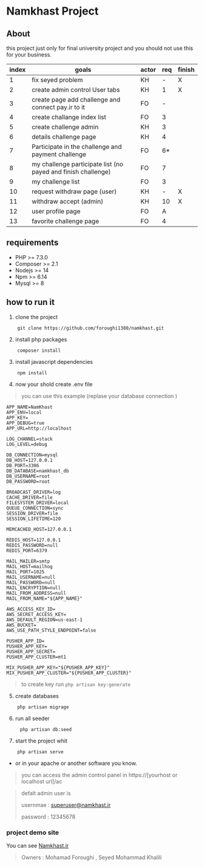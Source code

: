 # Namkhast Project
## About
this project just only for final university project and you should not use this for your business.

index |goals | actor | req | finish | 
|----|------|-------|--------|-----|
|1| fix seyed problem  |  KH  | - | X |
|2| create admin control User tabs | KH | 1 | X |
|3| create page add challenge and connect pay.ir to it | FO | - |
|4| create challange index list | FO | 3 |
|5| create challenge admin | KH | 3 |
|6| details challenge page | KH | 4 | 
|7| Participate in the challenge and payment challenge | FO | 6* |
|8| my challenge participate list (no payed and finish challenge)| FO | 7 | 
|9|my challenge list | FO | 3 |
|10|request withdraw page (user) | KH | - | X |
|11|withdraw accept (admin) | KH | 10 | X |
|12|user profile page | FO | A | 
|13|favorite challenge page | FO| 4|

## requirements
- PHP >= 7.3.0
- Composer >= 2.1
- Nodejs >= 14
- Npm >= 6.14
- Mysql >= 8

## how to run it
1. clone the project 
```
    git clone https://github.com/foroughi1380/namkhast.git
```
2. install php packages
```
    composer install
```
3. install javascript dependencies
```
    npm install
```
4. now your shold create .env file
>you can use this example (replase your database connection )
```
APP_NAME=NamKhast
APP_ENV=local
APP_KEY=
APP_DEBUG=true
APP_URL=http://localhost

LOG_CHANNEL=stack
LOG_LEVEL=debug

DB_CONNECTION=mysql
DB_HOST=127.0.0.1
DB_PORT=3306
DB_DATABASE=namkhast_db
DB_USERNAME=root
DB_PASSWORD=root

BROADCAST_DRIVER=log
CACHE_DRIVER=file
FILESYSTEM_DRIVER=local
QUEUE_CONNECTION=sync
SESSION_DRIVER=file
SESSION_LIFETIME=120

MEMCACHED_HOST=127.0.0.1

REDIS_HOST=127.0.0.1
REDIS_PASSWORD=null
REDIS_PORT=6379

MAIL_MAILER=smtp
MAIL_HOST=mailhog
MAIL_PORT=1025
MAIL_USERNAME=null
MAIL_PASSWORD=null
MAIL_ENCRYPTION=null
MAIL_FROM_ADDRESS=null
MAIL_FROM_NAME="${APP_NAME}"

AWS_ACCESS_KEY_ID=
AWS_SECRET_ACCESS_KEY=
AWS_DEFAULT_REGION=us-east-1
AWS_BUCKET=
AWS_USE_PATH_STYLE_ENDPOINT=false

PUSHER_APP_ID=
PUSHER_APP_KEY=
PUSHER_APP_SECRET=
PUSHER_APP_CLUSTER=mt1

MIX_PUSHER_APP_KEY="${PUSHER_APP_KEY}"
MIX_PUSHER_APP_CLUSTER="${PUSHER_APP_CLUSTER}"
```
>to create key run `php artisan key:generate`
5. create databases
```
    php artisan migrage
```
6. run all seeder
```
     php artisan db:seed
```

7. start the project whit
```
    php artisan serve
```
- or in your apache or another software you know.
> you can access the admin control panel in https://[yourhost or localhost url]/ac


> defalt admin user is 
>
> usernmae : superuser@namkhast.ir
> 
> password : 12345678

### project demo site
You can see [Namkhast.ir](https://namkhast.ir)

>Owners : Mohamad Foroughi , Seyed Mohammad Khalili

